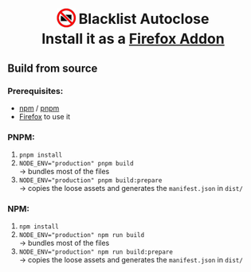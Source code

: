 <h1 align="center">
<sub>
<img src="src/assets/icon/cross128.png" width="38" />
</sub>
Blacklist Autoclose <br>
Install it as a <a href="https://addons.mozilla.org/en-US/firefox/addon/blacklist-autoclose/">Firefox Addon</a>
</h1>

## Build from source
### Prerequisites:

- [npm](https://www.npmjs.com/) / [pnpm](https://pnpm.io/installation)
- [Firefox](https://www.mozilla.org/en-US/firefox/new/) to use it

### PNPM:

1. `pnpm install`
2. `NODE_ENV="production" pnpm build`  
→ bundles most of the files
3. `NODE_ENV="production" pnpm build:prepare`  
→ copies the loose assets and generates the `manifest.json` in `dist/`

### NPM:

1. `npm install`
2. `NODE_ENV="production" npm run build`  
→ bundles most of the files
3. `NODE_ENV="production" npm run build:prepare`  
→ copies the loose assets and generates the `manifest.json` in `dist/`